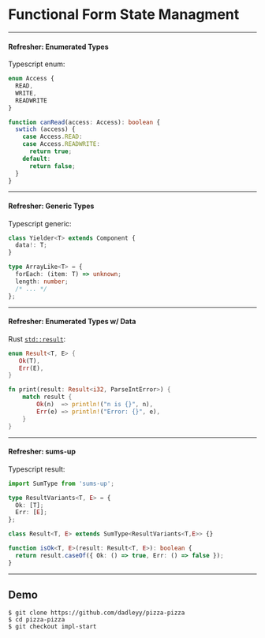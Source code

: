 # Functional Form State Managment

----

#### Refresher: Enumerated Types

Typescript enum:

```ts
enum Access {
  READ,
  WRITE,
  READWRITE
}

function canRead(access: Access): boolean {
  swtich (access) {
    case Access.READ:
    case Access.READWRITE:
      return true;
    default:
      return false;
  }
}
```

----

#### Refresher: Generic Types

Typescript generic:

```ts
class Yielder<T> extends Component {
  data!: T;
}

type ArrayLike<T> = {
  forEach: (item: T) => unknown;
  length: number;
  /* ... */
};
```

----

#### Refresher: Enumerated Types w/ Data

Rust [`std::result`](https://doc.rust-lang.org/std/result/):

```rs
enum Result<T, E> {
   Ok(T),
   Err(E),
}

fn print(result: Result<i32, ParseIntError>) {
    match result {
        Ok(n)  => println!("n is {}", n),
        Err(e) => println!("Error: {}", e),
    }
}
```

----

#### Refresher: sums-up

Typescript result:

```ts
import SumType from 'sums-up';

type ResultVariants<T, E> = {
  Ok: [T];
  Err: [E];
};

class Result<T, E> extends SumType<ResultVariants<T,E>> {}

function isOk<T, E>(result: Result<T, E>): boolean {
  return result.caseOf({ Ok: () => true, Err: () => false });
}
```

----

## Demo

```
$ git clone https://github.com/dadleyy/pizza-pizza
$ cd pizza-pizza
$ git checkout impl-start
```

